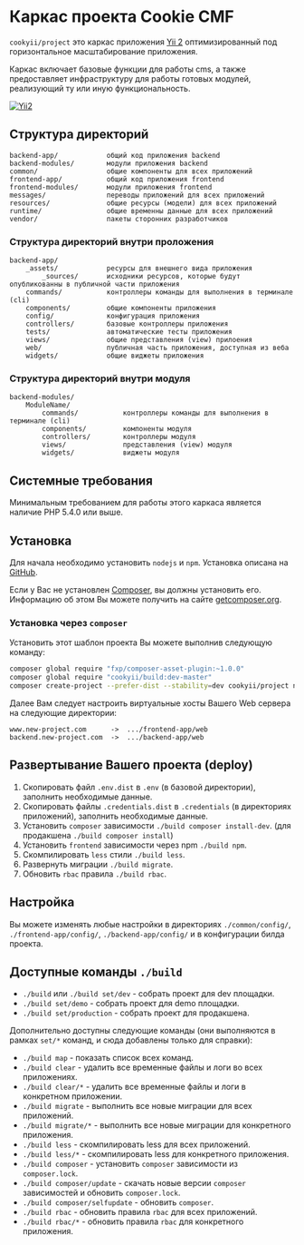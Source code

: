 Каркас проекта Cookie CMF
=========================

`cookyii/project` это каркас приложения [Yii 2](http://www.yiiframework.com/)
оптимизированный под горизонтальное масштабирование приложения.

Каркас включает базовые функции для работы cms,
а также предоставляет инфраструктуру для работы готовых модулей,
реализующий ту или иную функциональность.

[![Yii2](https://img.shields.io/badge/Powered_by-Yii_Framework-green.svg?style=flat)](http://www.yiiframework.com/)


Структура директорий
--------------------

    backend-app/            общий код приложения backend
    backend-modules/        модули приложения backend
    common/                 общие компоненты для всех приложений
    frontend-app/           общий код приложения frontend
    frontend-modules/       модули приложения frontend
    messages/               переводы приложений для всех приложений
    resources/              общие ресурсы (модели) для всех приложений
    runtime/                общие временны данные для всех приложений
    vendor/                 пакеты сторонних разработчиков



### Структура директорий внутри проложения

    backend-app/
        _assets/            ресурсы для внешнего вида приложения
            _sources/       исходники ресурсов, которые будут опубликованны в публичной части приложения
        commands/           контроллеры команды для выполнения в терминале (cli)
        components/         общие компоненты приложения
        config/             конфигурация приложения
        controllers/        базовые контроллеры приложения
        tests/              автоматические тесты приложения
        views/              общие представления (view) прилоения
        web/                публичная часть приложения, доступная из веба
        widgets/            общие виджеты приложения
        


### Структура директорий внутри модуля

    backend-modules/
        ModuleName/
            commands/           контроллеры команды для выполнения в терминале (cli)
            components/         компоненты модуля
            controllers/        контроллеры модуля
            views/              представления (view) модуля
            widgets/            виджеты модуля



Системные требования
--------------------

Минимальным требованием для работы этого каркаса является наличие PHP 5.4.0 или выше.


Установка
---------

Для начала необходимо установить `nodejs` и `npm`. Установка описана на [GitHub](https://github.com/joyent/node/wiki/Installation).

Если у Вас не установлен [Composer](http://getcomposer.org/), вы должны установить его.
Информацию об этом Вы можете получить на сайте [getcomposer.org](http://getcomposer.org/doc/00-intro.md#installation-nix).

### Установка через `composer`

Установить этот шаблон проекта Вы можете выполнив следующую команду:

```bash
composer global require "fxp/composer-asset-plugin:~1.0.0"
composer global require "cookyii/build:dev-master"
composer create-project --prefer-dist --stability=dev cookyii/project new-project
```

Далее Вам следует настроить виртуальные хосты Вашего Web сервера на следующие директории:

```
www.new-project.com      ->  .../frontend-app/web
backend.new-project.com  ->  .../backend-app/web
```


Развертывание Вашего проекта (deploy)
-------------------------------------

1. Скопировать файл `.env.dist` в `.env` (в базовой директории), заполнить необходимые данные.
2. Скопировать файлы `.credentials.dist` в `.credentials` (в директориях приложений), заполнить необходимые данные.
3. Установить `composer` зависимости `./build composer install-dev`. (для продакшена `./build composer install`)
4. Установить `frontend` зависимости через npm `./build npm`.
5. Скомпилировать `less` стили `./build less`.
6. Развернуть миграции `./build migrate`.
7. Обновить `rbac` правила `./build rbac`.


Настройка
---------

Вы можете изменять любые настройки в директориях `./common/config/`, `./frontend-app/config/`, `./backend-app/config/` и в конфигурации билда проекта.


Доступные команды `./build`
---------------------------

* `./build` или `./build set/dev` - собрать проект для dev площадки.
* `./build set/demo` - собрать проект для demo площадки.
* `./build set/production` - собрать проект для продакшена.

Дополнительно доступны следующие команды (они выполняются в рамках `set/*` команд, и сюда добавлены только для справки):
* `./build map` - показать список всех команд.
* `./build clear` - удалить все временные файлы и логи во всех приложениях.
* `./build clear/*` - удалить все временные файлы и логи в конкретном приложении.
* `./build migrate` - выполнить все новые миграции для всех приложений.
* `./build migrate/*` - выполнить все новые миграции для конкретного приложения.
* `./build less` - скомпилировать less для всех приложений.
* `./build less/*` - скомпилировать less для конкретного приложения.
* `./build composer` - установить `composer` зависимости из `composer.lock`.
* `./build composer/update` - скачать новые версии `composer` зависимостей и обновить `composer.lock`.
* `./build composer/selfupdate` - обновить `composer`.
* `./build rbac` - обновить правила `rbac` для всех приложений.
* `./build rbac/*` - обновить правила `rbac` для конкретного приложения.